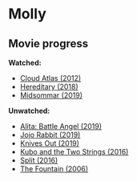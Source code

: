 # Molly

## Movie progress

**Watched:**

- [Cloud Atlas (2012)](https://www.imdb.com/title/tt1371111/)
- [Hereditary (2018)](https://www.imdb.com/title/tt7784604/)
- [Midsommar (2019)](https://www.imdb.com/title/tt8772262/)

**Unwatched:**

- [Alita: Battle Angel (2019)](https://www.imdb.com/title/tt0437086/)
- [Jojo Rabbit (2019)](https://www.imdb.com/title/tt2584384/)
- [Knives Out (2019)](https://www.imdb.com/title/tt8946378/)
- [Kubo and the Two Strings (2016)](https://www.imdb.com/title/tt4302938/)
- [Split (2016)](https://www.imdb.com/title/tt4972582/)
- [The Fountain (2006)](https://www.imdb.com/title/tt0414993/)
